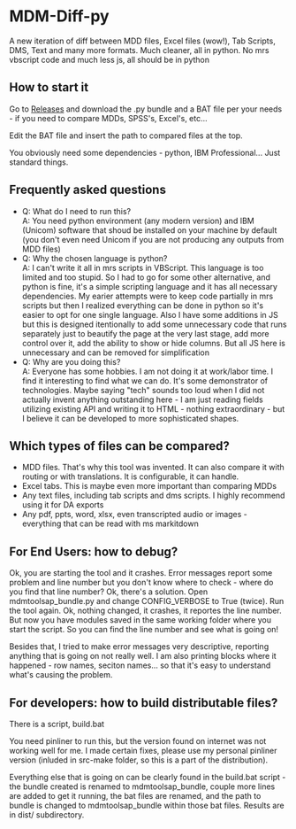 # MDM-Diff-py
A new iteration of diff between MDD files, Excel files (wow!), Tab Scripts, DMS, Text and many more formats. Much cleaner, all in python. No mrs vbscript code and much less js, all should be in python

## How to start it
Go to
[Releases](../../releases/latest)
and download the .py bundle and a BAT file per your needs - if you need to compare MDDs, SPSS's, Excel's, etc... 

Edit the BAT file and insert the path to compared files at the top.

You obviously need some dependencies - python, IBM Professional... Just standard things.

## Frequently asked questions
* Q: What do I need to run this?<br />A: You need python environment (any modern version) and IBM (Unicom) software that shoud be installed on your machine by default (you don't even need Unicom if you are not producing any outputs from MDD files)
* Q: Why the chosen language is python?<br />A: I can't write it all in mrs scripts in VBScript. This language is too limited and too stupid. So I had to go for some other alternative, and python is fine, it's a simple scripting language and it has all necessary dependencies. My earier attempts were to keep code partially in mrs scripts but then I realized everything can be done in python so it's easier to opt for one single language. Also I have some additions in JS but this is designed itentionally to add some unnecessary code that runs separately just to beautify the page at the very last stage, add more control over it, add the ability to show or hide columns. But all JS here is unnecessary and can be removed for simplification
* Q: Why are you doing this?<br />A: Everyone has some hobbies. I am not doing it at work/labor time. I find it interesting to find what we can do. It's some demonstrator of technologies. Maybe saying "tech" sounds too loud when I did not actually invent anything outstanding here - I am just reading fields utilizing existing API and writing it to HTML - nothing extraordinary - but I believe it can be developed to more sophisticated shapes.

## Which types of files can be compared?
* MDD files. That's why this tool was invented. It can also compare it with routing or with translations. It is configurable, it can handle.
* Excel tabs. This is maybe even more important than comparing MDDs
* Any text files, including tab scripts and dms scripts. I highly recommend using it for DA exports
* Any pdf, ppts, word, xlsx, even transcripted audio or images - everything that can be read with ms markitdown

## For End Users: how to debug?
Ok, you are starting the tool and it crashes. Error messages report some problem and line number but you don't know where to check - where do you find that line number? Ok, there's a solution. Open mdmtoolsap_bundle.py and change CONFIG_VERBOSE to True (twice). Run the tool again. Ok, nothing changed, it crashes, it reportes the line number. But now you have modules saved in the same working folder where you start the script. So you can find the line number and see what is going on!

Besides that, I tried to make error messages very descriptive, reporting anything that is going on not really well. I am also printing blocks where it happened - row names, seciton names... so that it's easy to understand what's causing the problem.

## For developers: how to build distributable files?
There is a script, build.bat

You need pinliner to run this, but the version found on internet was not working well for me. I made certain fixes, please use my personal pinliner version (inluded in src-make folder, so this is a part of the distribution).

Everything else that is going on can be clearly found in the build.bat script - the bundle created is renamed to mdmtoolsap_bundle, couple more lines are added to get it running, the bat files are renamed, and the path to bundle is changed to mdmtoolsap_bundle within those bat files. Results are in dist/ subdirectory.

